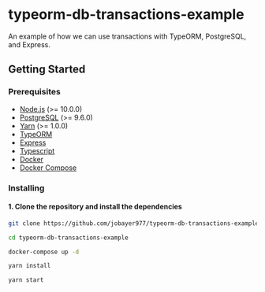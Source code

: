 # typeorm-db-transactions-example

An example of how we can use transactions with TypeORM, PostgreSQL, and Express.

## Getting Started

### Prerequisites

- [Node.js](https://nodejs.org/en/) (>= 10.0.0)
- [PostgreSQL](https://www.postgresql.org/) (>= 9.6.0)
- [Yarn](https://yarnpkg.com/en/) (>= 1.0.0)
- [TypeORM](https://typeorm.io/#/)
- [Express](https://expressjs.com/pt-br/)
- [Typescript](https://www.typescriptlang.org/)
- [Docker](https://www.docker.com/)
- [Docker Compose](https://docs.docker.com/compose/)

### Installing

#### 1. Clone the repository and install the dependencies

```bash
git clone https://github.com/jobayer977/typeorm-db-transactions-example

cd typeorm-db-transactions-example

docker-compose up -d

yarn install

yarn start

```
